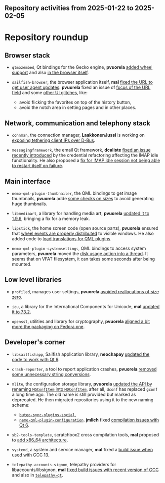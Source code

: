 Repository activities from 2025-01-22 to 2025-02-05
---------------------------------------------------

# Repository roundup

## Browser stack

* `qtmozembed`, Qt bindings for the Gecko engine, **pvuorela** [added wheel support](https://github.com/sailfishos/qtmozembed/pull/55) and also [in the browser itself](https://github.com/sailfishos/sailfish-browser/pull/1094).

* `sailfish-browser`, the browser application itself, **mal** [fixed the URL to get user agent updates](https://github.com/sailfishos/sailfish-browser/pull/1091). **pvuorela** fixed an issue of [focus of the URL field](https://github.com/sailfishos/sailfish-browser/pull/1092) and some [other UI glitches](https://github.com/sailfishos/sailfish-browser/pull/1093), like:
  - avoid flicking the favorites on top of the history button,
  - avoid the notch area in setting pages and in other places.

## Network, communication and telephony stack

* `connman`, the connection manager, **LaakkonenJussi** is working on [exposing tethering client IPs over D-Bus](https://github.com/sailfishos/connman/pull/91).

* `messagingframework`, the email Qt framework, **dcaliste** [fixed an issue recently introduced](https://github.com/sailfishos/messagingframework/pull/31) by the credential refactoring affecting the IMAP idle functionality. He also proposed a [fix for IMAP idle session not being able to restart itself on failure](https://github.com/sailfishos/messagingframework/pull/32).

## Main interface

* `nemo-qml-plugin-thumbnailer`, the QML bindings to get image thumbnails, **pvuorela** adde [some checks on sizes](https://github.com/sailfishos/nemo-qml-plugin-thumbnailer/pull/6) to avoid generating huge thumbnails.

* `libmediaart`, a library for handling media art, **pvuorela** [updated it to 1.9.6](https://github.com/sailfishos/libmediaart/pull/2), bringing a fix for a memory leak.

* `lipstick`, the home screen code (open source parts), **pvuorela** ensured that [wheel events are properly distributed](https://github.com/sailfishos/lipstick/pull/62) to visible windows. He also added code to [load translations for QML plugins](https://github.com/sailfishos/lipstick/pull/61).

* `nemo-qml-plugin-systemsettings`, QML bindings to access system parameters, **pvuorela** moved the [disk usage action into a thread](https://github.com/sailfishos/nemo-qml-plugin-systemsettings/pull/50). It seems that on VFAT filesystem, it can takes some seconds after being  mounted.

## Low level libraries

* `profiled`, manages user settings, **pvuorela** [avoided reallocations of size zero](https://github.com/sailfishos/profiled/pull/4).

* `icu`, a library for the International Components for Unicode, **mal** [updated it to 73.2](https://github.com/sailfishos/icu/pull/2).

* `openssl`, utilities and library for cryptography, **pvuorela** [aligned a bit more the packaging on Fedora one](https://github.com/sailfishos/openssl/pull/8).

## Developer's corner

* `libsailfishapp`, Sailfish application library, **neochapay** [updated the code to work with Qt 6](https://github.com/sailfishos/libsailfishapp/pull/48).

* `crash-reporter`, a tool to report application crashes, **pvuorela** [removed some unnecessary string conversions](https://github.com/sailfishos/crash-reporter/pull/58).

* `mlite`, the configuration storage library, **pvuorela** [updated the API by renaming `MGConfItem` into `MDConfItem`](https://github.com/sailfishos/mlite/pull/10), after all, `dconf` has replaced `gconf` a long time ago. The old name is still provided but marked as deprecated. He then migrated repositories using it to the new naming scheme:
  - [`buteo-sync-plugins-social`](https://github.com/sailfishos/buteo-sync-plugins-social/pull/17),
  - [`nemo-qml-plugin-configuration`](https://github.com/sailfishos/nemo-qml-plugin-configuration/pull/6).
**jmlich** fixed [compilation issues with Qt 6](https://github.com/sailfishos/mlite/pull/11).

* `sb2-tools-template`, scratchbox2 cross compilation tools, **mal** proposed to [add x86_64 architecture](https://github.com/sailfishos/sb2-tools-template/pull/9).

* `systemd`, a system and service manager, **mal** fixed a [build issue when used with GCC 13](https://github.com/sailfishos/systemd/pull/18).

* `telepathy-accounts-signon`, telepathy providers for libaccounts/libsignon, **mal** [fixed build issues with recent version of GCC](https://github.com/sailfishos/telepathy-accounts-signon/pull/3) and also in [`telepathy-qt`](https://github.com/sailfishos/telepathy-qt/pull/5).